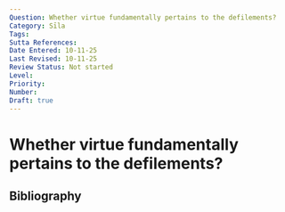 ```yaml
---
Question: Whether virtue fundamentally pertains to the defilements?
Category: Sīla
Tags: 
Sutta References: 
Date Entered: 10-11-25
Last Revised: 10-11-25
Review Status: Not started
Level: 
Priority: 
Number: 
Draft: true
---
```


# Whether virtue fundamentally pertains to the defilements?

## Bibliography

<!-- 

Notes:



-->